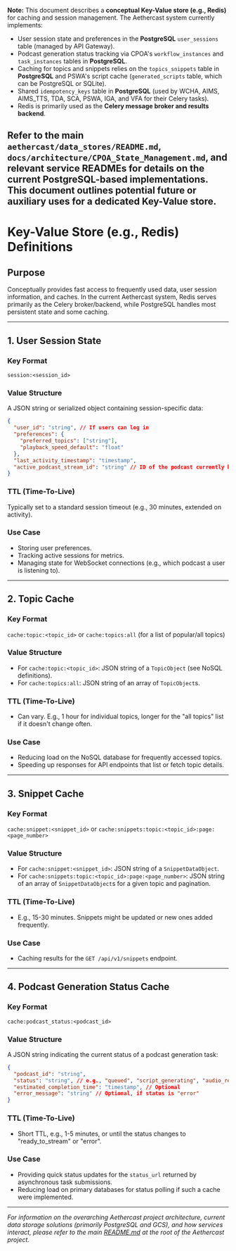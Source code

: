 **Note:** This document describes a **conceptual Key-Value store (e.g., Redis)** for caching and session management. The Aethercast system currently implements:
- User session state and preferences in the **PostgreSQL** `user_sessions` table (managed by API Gateway).
- Podcast generation status tracking via CPOA's `workflow_instances` and `task_instances` tables in **PostgreSQL**.
- Caching for topics and snippets relies on the `topics_snippets` table in **PostgreSQL** and PSWA's script cache (`generated_scripts` table, which can be PostgreSQL or SQLite).
- Shared `idempotency_keys` table in **PostgreSQL** (used by WCHA, AIMS, AIMS_TTS, TDA, SCA, PSWA, IGA, and VFA for their Celery tasks).
- Redis is primarily used as the **Celery message broker and results backend**.

Refer to the main `aethercast/data_stores/README.md`, `docs/architecture/CPOA_State_Management.md`, and relevant service READMEs for details on the current PostgreSQL-based implementations. This document outlines potential future or auxiliary uses for a dedicated Key-Value store.
---
# Key-Value Store (e.g., Redis) Definitions

## Purpose
Conceptually provides fast access to frequently used data, user session information, and caches. In the current Aethercast system, Redis serves primarily as the Celery broker/backend, while PostgreSQL handles most persistent state and some caching.

---

## 1. User Session State

### Key Format
`session:<session_id>`

### Value Structure
A JSON string or serialized object containing session-specific data:
```json
{
  "user_id": "string", // If users can log in
  "preferences": {
    "preferred_topics": ["string"],
    "playback_speed_default": "float"
  },
  "last_activity_timestamp": "timestamp",
  "active_podcast_stream_id": "string" // ID of the podcast currently being streamed, if any
}
```

### TTL (Time-To-Live)
Typically set to a standard session timeout (e.g., 30 minutes, extended on activity).

### Use Case
- Storing user preferences.
- Tracking active sessions for metrics.
- Managing state for WebSocket connections (e.g., which podcast a user is listening to).

---

## 2. Topic Cache

### Key Format
`cache:topic:<topic_id>` or `cache:topics:all` (for a list of popular/all topics)

### Value Structure
- For `cache:topic:<topic_id>`: JSON string of a `TopicObject` (see NoSQL definitions).
- For `cache:topics:all`: JSON string of an array of `TopicObject`s.

### TTL (Time-To-Live)
- Can vary. E.g., 1 hour for individual topics, longer for the "all topics" list if it doesn't change often.

### Use Case
- Reducing load on the NoSQL database for frequently accessed topics.
- Speeding up responses for API endpoints that list or fetch topic details.

---

## 3. Snippet Cache

### Key Format
`cache:snippet:<snippet_id>` or `cache:snippets:topic:<topic_id>:page:<page_number>`

### Value Structure
- For `cache:snippet:<snippet_id>`: JSON string of a `SnippetDataObject`.
- For `cache:snippets:topic:<topic_id>:page:<page_number>`: JSON string of an array of `SnippetDataObject`s for a given topic and pagination.

### TTL (Time-To-Live)
- E.g., 15-30 minutes. Snippets might be updated or new ones added frequently.

### Use Case
- Caching results for the `GET /api/v1/snippets` endpoint.

---

## 4. Podcast Generation Status Cache

### Key Format
`cache:podcast_status:<podcast_id>`

### Value Structure
A JSON string indicating the current status of a podcast generation task:
```json
{
  "podcast_id": "string",
  "status": "string", // e.g., "queued", "script_generating", "audio_rendering", "ready_to_stream", "error"
  "estimated_completion_time": "timestamp", // Optional
  "error_message": "string" // Optional, if status is "error"
}
```

### TTL (Time-To-Live)
- Short TTL, e.g., 1-5 minutes, or until the status changes to "ready_to_stream" or "error".

### Use Case
- Providing quick status updates for the `status_url` returned by asynchronous task submissions.
- Reducing load on primary databases for status polling if such a cache were implemented.
---

*For information on the overarching Aethercast project architecture, current data storage solutions (primarily PostgreSQL and GCS), and how services interact, please refer to the main [README.md](../../../README.md) at the root of the Aethercast project.*
